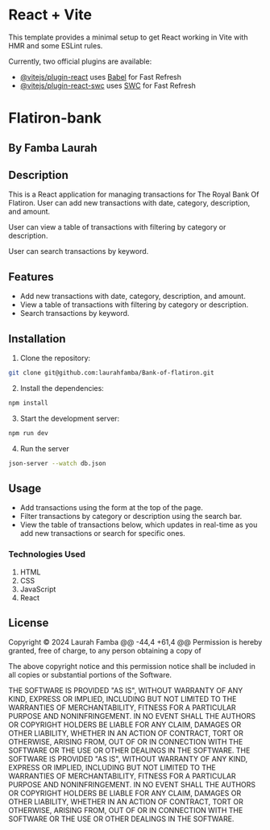 # React + Vite

This template provides a minimal setup to get React working in Vite with HMR and some ESLint rules.

Currently, two official plugins are available:

- [@vitejs/plugin-react](https://github.com/vitejs/vite-plugin-react/blob/main/packages/plugin-react/README.md) uses [Babel](https://babeljs.io/) for Fast Refresh
- [@vitejs/plugin-react-swc](https://github.com/vitejs/vite-plugin-react-swc) uses [SWC](https://swc.rs/) for Fast Refresh


# Flatiron-bank
## By Famba Laurah


## Description

This is a React application for managing transactions for The Royal Bank Of Flatiron.
User can add new transactions with date, category, description, and amount.

User can view a table of transactions with filtering by category or description.

User can search transactions by keyword.


## Features

- Add new transactions with date, category, description, and amount.
- View a table of transactions with filtering by category or description.
- Search transactions by keyword.

## Installation

1. Clone the repository:
```bash
git clone git@github.com:laurahfamba/Bank-of-flatiron.git
```
2. Install the dependencies:
```bash
npm install
```
3. Start the development server:
```bash
npm run dev
```
4. Run the server
```bash
json-server --watch db.json
```


## Usage

- Add transactions using the form at the top of the page.
- Filter transactions by category or description using the search bar.
- View the table of transactions below, which updates in real-time as you add new transactions or search for specific ones.
### Technologies Used
1. HTML
2. CSS
3. JavaScript
4. React




## License
Copyright © 2024 Laurah Famba @@ -44,4 +61,4 @@ Permission is hereby granted, free of charge, to any person obtaining a copy of

The above copyright notice and this permission notice shall be included in all copies or substantial portions of the Software.

THE SOFTWARE IS PROVIDED "AS IS", WITHOUT WARRANTY OF ANY KIND, EXPRESS OR IMPLIED, INCLUDING BUT NOT LIMITED TO THE WARRANTIES OF MERCHANTABILITY, FITNESS FOR A PARTICULAR PURPOSE AND NONINFRINGEMENT. IN NO EVENT SHALL THE AUTHORS OR COPYRIGHT HOLDERS BE LIABLE FOR ANY CLAIM, DAMAGES OR OTHER LIABILITY, WHETHER IN AN ACTION OF CONTRACT, TORT OR OTHERWISE, ARISING FROM, OUT OF OR IN CONNECTION WITH THE SOFTWARE OR THE USE OR OTHER DEALINGS IN THE SOFTWARE. THE SOFTWARE IS PROVIDED "AS IS", WITHOUT WARRANTY OF ANY KIND, EXPRESS OR IMPLIED, INCLUDING BUT NOT LIMITED TO THE WARRANTIES OF MERCHANTABILITY, FITNESS FOR A PARTICULAR PURPOSE AND NONINFRINGEMENT. IN NO EVENT SHALL THE AUTHORS OR COPYRIGHT HOLDERS BE LIABLE FOR ANY CLAIM, DAMAGES OR OTHER LIABILITY, WHETHER IN AN ACTION OF CONTRACT, TORT OR OTHERWISE, ARISING FROM, OUT OF OR IN CONNECTION WITH THE SOFTWARE OR THE USE OR OTHER DEALINGS IN THE SOFTWARE.


